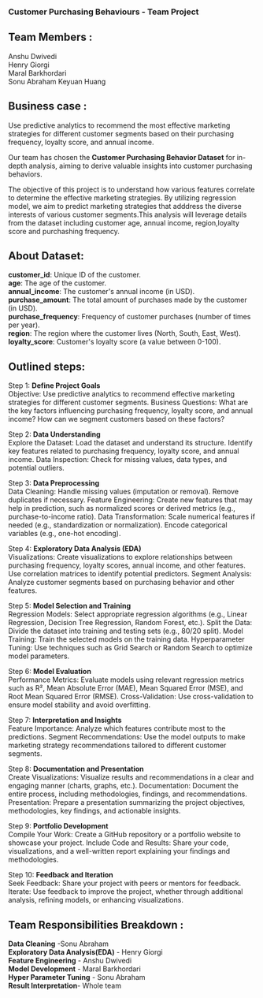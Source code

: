 ### **Customer Purchasing Behaviours** - Team Project

## **Team Members :** </br>
Anshu Dwivedi </br>
Henry Giorgi </br>
Maral Barkhordari </br>
Sonu Abraham 
Keyuan Huang

## **Business case** : </br>
Use predictive analytics to recommend the most effective marketing strategies for different customer segments based on their purchasing frequency, loyalty score, and annual income.</br>

Our team has chosen the **Customer Purchasing Behavior Dataset** for in-depth analysis, aiming to derive valuable insights into customer purchasing behaviors. </br>

The objective of this project is to understand how various features correlate to determine the effective marketing strategies. By utilizing regression model, we aim to predict marketing strategies that adddress the diverse interests of various customer segments.This analysis will leverage details from the dataset including customer age, annual income, region,loyalty score and purchashing frequency.

## **About Dataset:**</br>
**customer_id**: Unique ID of the customer.</br>
**age**: The age of the customer.</br>
**annual_income**: The customer's annual income (in USD).</br>
**purchase_amount**: The total amount of purchases made by the customer (in USD).</br>
**purchase_frequency**: Frequency of customer purchases (number of times per year).</br>
**region**: The region where the customer lives (North, South, East, West).</br>
**loyalty_score**: Customer's loyalty score (a value between 0-100).</br>

## **Outlined steps:**</br>

Step 1: **Define Project Goals** </br>
Objective: Use predictive analytics to recommend effective marketing strategies for different customer segments.
Business Questions:
What are the key factors influencing purchasing frequency, loyalty score, and annual income?
How can we segment customers based on these factors?

Step 2: **Data Understanding**</br>
Explore the Dataset:
Load the dataset and understand its structure.
Identify key features related to purchasing frequency, loyalty score, and annual income.
Data Inspection:
Check for missing values, data types, and potential outliers.

Step 3: **Data Preprocessing** </br>
Data Cleaning:
Handle missing values (imputation or removal).
Remove duplicates if necessary.
Feature Engineering:
Create new features that may help in prediction, such as normalized scores or derived metrics (e.g., purchase-to-income ratio).
Data Transformation:
Scale numerical features if needed (e.g., standardization or normalization).
Encode categorical variables (e.g., one-hot encoding).

Step 4: **Exploratory Data Analysis (EDA)** </br>
Visualizations:
Create visualizations to explore relationships between purchasing frequency, loyalty scores, annual income, and other features.
Use correlation matrices to identify potential predictors.
Segment Analysis:
Analyze customer segments based on purchasing behavior and other features.

Step 5: **Model Selection and Training**</br>
Regression Models:
Select appropriate regression algorithms (e.g., Linear Regression, Decision Tree Regression, Random Forest, etc.).
Split the Data:
Divide the dataset into training and testing sets (e.g., 80/20 split).
Model Training:
Train the selected models on the training data.
Hyperparameter Tuning:
Use techniques such as Grid Search or Random Search to optimize model parameters.

Step 6: **Model Evaluation**</br>
Performance Metrics:
Evaluate models using relevant regression metrics such as R², Mean Absolute Error (MAE), Mean Squared Error (MSE), and Root Mean Squared Error (RMSE).
Cross-Validation:
Use cross-validation to ensure model stability and avoid overfitting.

Step 7: **Interpretation and Insights**</br>
Feature Importance:
Analyze which features contribute most to the predictions.
Segment Recommendations:
Use the model outputs to make marketing strategy recommendations tailored to different customer segments.

Step 8: **Documentation and Presentation**</br>
Create Visualizations:
Visualize results and recommendations in a clear and engaging manner (charts, graphs, etc.).
Documentation:
Document the entire process, including methodologies, findings, and recommendations.
Presentation:
Prepare a presentation summarizing the project objectives, methodologies, key findings, and actionable insights.

Step 9: **Portfolio Development**</br>
Compile Your Work:
Create a GitHub repository or a portfolio website to showcase your project.
Include Code and Results:
Share your code, visualizations, and a well-written report explaining your findings and methodologies.

Step 10: **Feedback and Iteration**</br>
Seek Feedback:
Share your project with peers or mentors for feedback.
Iterate:
Use feedback to improve the project, whether through additional analysis, refining models, or enhancing visualizations.

## **Team Responsibilities Breakdown :**</br>

**Data Cleaning** -Sonu Abraham </br>
**Exploratory Data Analysis(EDA)** - Henry Giorgi </br>
**Feature Engineering** - Anshu Dwivedi</br>
**Model Development** - Maral Barkhordari</br>
**Hyper Parameter Tuning** - Sonu Abraham </br>
**Result Interpretation**- Whole team</br>

